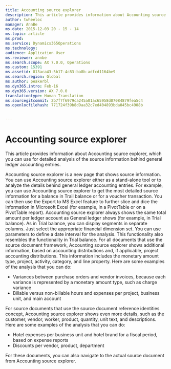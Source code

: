 ```yaml
---
title: Accounting source explorer
description: This article provides information about Accounting source explorer, which you can use for detailed analysis of the source information behind general ledger accounting entries.
author: twheeloc
manager: AnnBe
ms.date: 2015-12-03 20 - 15 - 14
ms.topic: article
ms.prod: 
ms.service: Dynamics365Operations
ms.technology: 
audience: Application User
ms.reviewer: annbe
ms.search.scope: AX 7.0.0, Operations
ms.custom: 15391
ms.assetid: 813aca43-5b17-4c83-ba8b-adfcd1164be9
ms.search.region: Global
ms.author: peakerbl
ms.dyn365.intro: Feb-16
ms.dyn365.version: AX 7.0.0
translationtype: Human Translation
ms.sourcegitcommit: 2b7f7f6979ca245a01ac65958d07084879fea5c4
ms.openlocfilehash: 771724f39b8d9aa32c7ed404893bda045bc4908b


---
```


# <a name="accounting-source-explorer"></a>Accounting source explorer

This article provides information about Accounting source explorer, which you can use for detailed analysis of the source information behind general ledger accounting entries.

Accounting source explorer is a new page that shows source information. You can use Accounting source explorer either as a stand-alone tool or to analyze the details behind general ledger accounting entries. For example, you can use Accounting source explorer to get the most detailed source information for a balance in Trail balance or for a voucher transaction. You can then use the Export to MS Excel feature to further slice and dice the information in Microsoft Excel (for example, in a PivotTable or on a PivotTable report). Accounting source explorer always shows the same total amount per ledger account as General ledger shows (for example, in Trial balance). As in Trial balance, you can display segments in separate columns. Just select the appropriate financial dimension set. You can use parameters to define a date interval for the analysis. This functionality also resembles the functionality in Trial balance. For all documents that use the source document framework, Accounting source explorer shows additional information, based on accounting distributions and, if applicable, project accounting distributions. This information includes the monetary amount type, project, activity, category, and line property. Here are some examples of the analysis that you can do:

-   Variances between purchase orders and vendor invoices, because each variance is represented by a monetary amount type, such as charge variance
-   Billable versus non-billable hours and expenses per project, business unit, and main account

For source documents that use the source document reference identities concept, Accounting source explorer shows even more details, such as the customer, vendor, worker, product, quantity, unit text, and descriptions. Here are some examples of the analysis that you can do:

-   Hotel expenses per business unit and hotel brand for a fiscal period, based on expense reports
-   Discounts per vendor, product, department

For these documents, you can also navigate to the actual source document from Accounting source explorer.




<!--HONumber=Feb17_HO3-->


